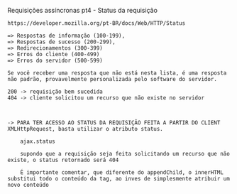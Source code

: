 Requisições assíncronas pt4 - Status da requisição

    https://developer.mozilla.org/pt-BR/docs/Web/HTTP/Status
    
    => Respostas de informação (100-199),
    => Respostas de sucesso (200-299),
    => Redirecionamentos (300-399)
    => Erros do cliente (400-499)
    => Erros do servidor (500-599)

    Se você receber uma resposta que não está nesta lista, é uma resposta não padrão, provavelmente personalizada pelo software do servidor.

    200 -> requisição bem sucedida
    404 -> cliente solicitou um recurso que não existe no servidor

    

    -> PARA TER ACESSO AO STATUS DA REQUISIÇÃO FEITA A PARTIR DO CLIENT XMLHttpRequest, basta utilizar o atributo status.

        ajax.status

        supondo que a requisição seja feita solicitando um recurso que não existe, o status retornado será 404
    
        É importante comentar, que diferente do appendChild, o innerHTML substitui todo o conteúdo da tag, ao inves de simplesmente atribuir um novo conteúdo
